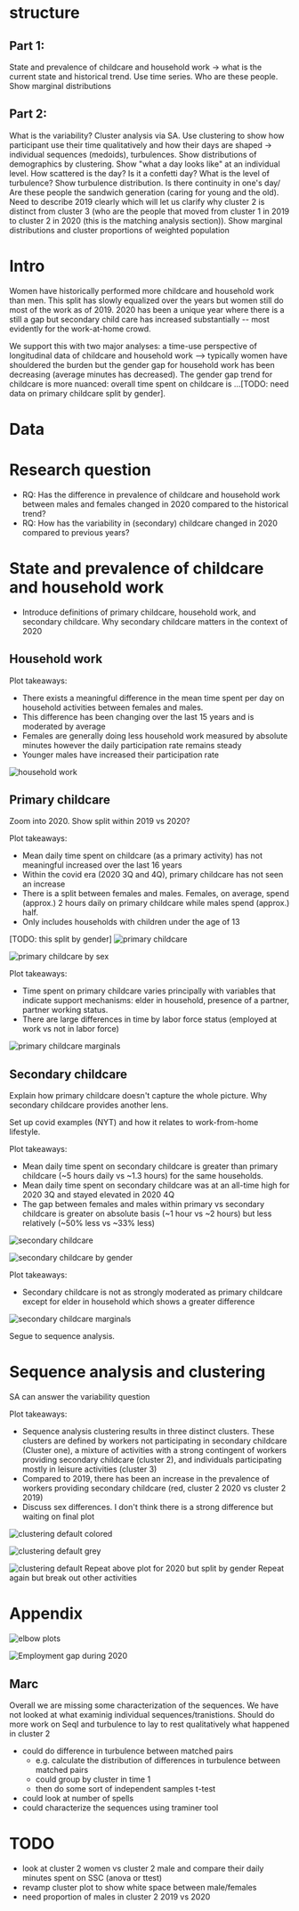 
# structure

## Part 1:
State and prevalence of childcare and household work -> what is the current state and historical trend. Use time series. Who are these people. Show marginal distributions

## Part 2:
What is the variability? Cluster analysis via SA. Use clustering to show how participant use their time qualitatively and how their days are shaped -> individual sequences (medoids), turbulences. Show distributions of demographics by clustering. Show "what a day looks like" at an individual level. How scattered is the day? Is it a confetti day? What is the level of turbulence? Show turbulence distribution. Is there continuity in one's day/ Are these people the sandwich generation (caring for young and the old). Need to describe 2019 clearly which will let us clarify why cluster 2 is distinct from cluster 3 (who are the people that moved from cluster 1 in 2019 to cluster 2 in 2020 (this is the matching analysis section)). Show marginal distributions and cluster proportions of weighted population


# Intro

Women have historically performed more childcare and household work than men. This split has slowly equalized over the years but women still do most of the work as of 2019. 2020 has been a unique year where there is a still a gap but secondary child care has increased substantially -- most evidently for the work-at-home crowd.

We support this with two major analyses: a time-use perspective of longitudinal data of childcare and household work --> typically women have shouldered the burden but the gender gap for household work has been decreasing (average minutes has decreased). The gender gap trend for childcare is more nuanced: overall time spent on childcare is ...[TODO: need data on primary childcare split by gender].



# Data



# Research question

- RQ: Has the difference in prevalence of childcare and household work between males and females changed in 2020 compared to the historical trend?
- RQ: How has the variability in (secondary) childcare changed in 2020 compared to previous years?  


# State and prevalence of childcare and household work

- Introduce definitions of primary childcare, household work, and secondary childcare. Why secondary childcare matters in the context of 2020

## Household work

Plot takeaways:
- There exists a meaningful difference in the mean time spent per day on household activities between females and males.
- This difference has been changing over the last 15 years and is moderated by average
- Females are generally doing less household work measured by absolute minutes however the daily participation rate remains steady
- Younger males have increased their participation rate

<!--![household work](/analyses/supporting/plots/housework_by_age_sex.png)-->
![household work](/analyses/supporting/plots/housework_by_age_sex_split.png#)

## Primary childcare
Zoom into 2020. Show split within 2019 vs 2020?

Plot takeaways:
- Mean daily time spent on childcare (as a primary activity) has not meaningful increased over the last 16 years
- Within the covid era (2020 3Q and 4Q), primary childcare has not seen an increase
- There is a split between females and males. Females, on average, spend (approx.) 2 hours daily on primary childcare while males spend (approx.) half.
- Only includes households with children under the age of 13

[TODO: this split by gender]
![primary childcare](/analyses/supporting/plots/childcare_primary_timeseries.png)


![primary childcare by sex](/analyses/supporting/plots/childcare_primary_timeseries_by_sex.png)


Plot takeaways:
- Time spent on primary childcare varies principally with variables that indicate support mechanisms: elder in household, presence of a partner, partner working status.
- There are large differences in time by labor force status (employed at work vs not in labor force)

![primary childcare marginals](/analyses/supporting/plots/childcare_primary_marginals.png#)


## Secondary childcare
Explain how primary childcare doesn't capture the whole picture. Why secondary childcare provides another lens.

Set up covid examples (NYT) and how it relates to work-from-home lifestyle.

Plot takeaways:
- Mean daily time spent on secondary childcare is greater than primary childcare (~5 hours daily vs ~1.3 hours) for the same households.
- Mean daily time spent on secondary childcare was at an all-time high for 2020 3Q and stayed elevated in 2020 4Q
- The gap between females and males within primary vs secondary childcare is greater on absolute basis (~1 hour vs ~2 hours) but less relatively (~50% less vs ~33% less)

![secondary childcare](/analyses/supporting/plots/childcare_secondary_timeseries.png)

![secondary childcare by gender](/analyses/supporting/plots/childcare_secondary_timeseries_by_sex.png)

Plot takeaways:
- Secondary childcare is not as strongly moderated as primary childcare except for elder in household which shows a greater difference

![secondary childcare marginals](/analyses/supporting/plots/childcare_secondary_marginals.png)



Segue to sequence analysis.


# Sequence analysis and clustering

SA can answer the variability question

Plot takeaways:
- Sequence analysis clustering results in three distinct clusters. These clusters are defined by workers not participating in secondary childcare (Cluster one), a mixture of activities with a strong contingent of workers providing secondary childcare (cluster 2), and individuals participating mostly in leisure activities (cluster 3)
- Compared to 2019, there has been an increase in the prevalence of workers providing secondary childcare (red, cluster 2 2020 vs cluster 2 2019)
- Discuss sex differences. I don't think there is a strong difference but waiting on final plot

![clustering default colored](/outputs/final_clusters/default/2019_2020/plots/clustering/seqD_time2.png)

![clustering default grey](/outputs/plots/seqi_grey_1920_resampled.png)

![clustering default](/outputs/plots/seqi_grey_1920_resampled_by_sex.png)
Repeat above plot for 2020 but split by gender
Repeat again but break out other activities




# Appendix

![elbow plots](/outputs/final_clusters/default/2019_2020/plots/clustering/cluster_validity.png)

![Employment gap during 2020](/analyses/supporting/plots/labor_force_participation.png)


## Marc
Overall we are missing some characterization of the sequences. We have not looked at what examinig individual sequences/tranistions. Should do more work on SeqI and turbulence to lay to rest qualitatively what happened in cluster 2
- could do difference in turbulence between matched pairs
  - e.g. calculate the distribution of differences in turbulence between matched pairs
  - could group by cluster in time 1
  - then do some sort of independent samples t-test
- could look at number of spells
- could characterize the sequences using traminer tool


# TODO
- look at cluster 2 women vs cluster 2 male and compare their daily minutes spent on SSC (anova or ttest)
- revamp cluster plot to show white space between male/females
- need proportion of males in cluster 2 2019 vs 2020
